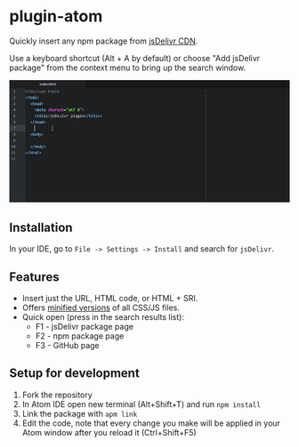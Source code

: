 # plugin-atom

Quickly insert any npm package from [jsDelivr CDN](https://www.jsdelivr.com).

Use a keyboard shortcut (Alt + A by default) or choose "Add jsDelivr package"
from the context menu to bring up the search window.

![Screenshot 1](screenshots/preview.gif)

## Installation

In your IDE, go to `File -> Settings -> Install` and search for `jsDelivr`.

## Features

 - Insert just the URL, HTML code, or HTML + SRI.
 - Offers [minified versions](https://www.jsdelivr.com/features#minify) of all CSS/JS files.
 - Quick open (press in the search results list):
    - F1 - jsDelivr package page
    - F2 - npm package page
    - F3 - GitHub page

## Setup for development

1. Fork the repository
2. In Atom IDE open new terminal (Alt+Shift+T) and run `npm install`
3. Link the package with `apm link`
4. Edit the code, note that every change you make will be applied in your Atom window after you reload it (Ctrl+Shift+F5)

